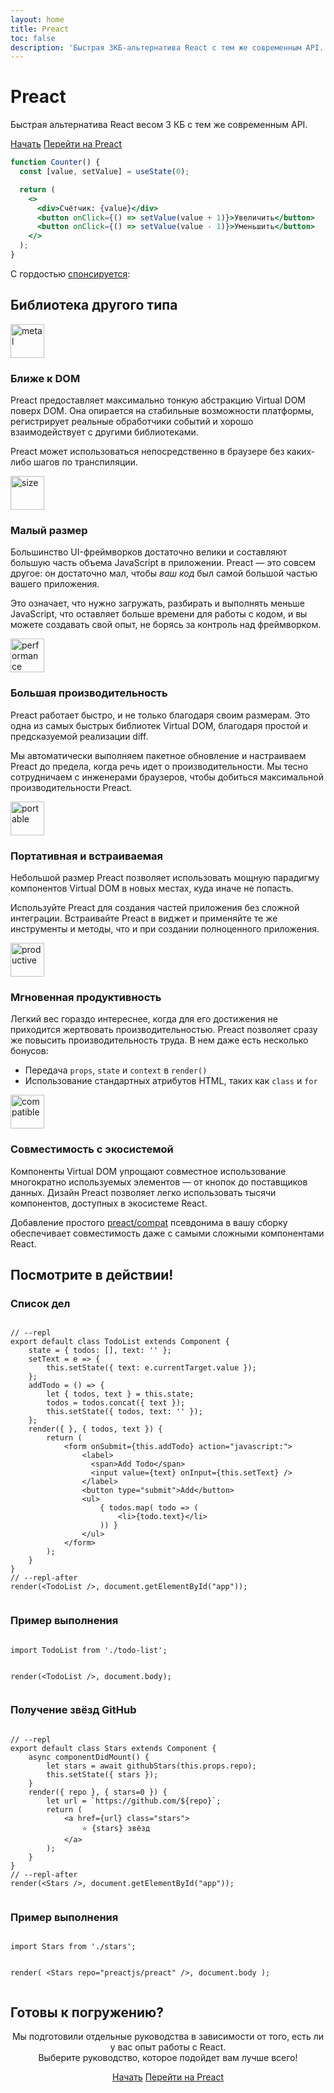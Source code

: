 ```yaml
---
layout: home
title: Preact
toc: false
description: 'Быстрая 3КБ-альтернатива React с тем же современным API.'
---
```


<jumbotron>
    <h1>
        <logo height="1.5em" title="Preact" text="true" inverted="true">Preact</logo>
    </h1>
    <p class="tagline">Быстрая альтернатива React весом 3 КБ с тем же современным API.</p>
    <p class="intro-buttons">
        <a href="/guide/v10/getting-started" class="btn primary">Начать</a>
        <a href="/guide/v10/switching-to-preact" class="btn secondary">Перейти на Preact</a>
    </p>
</jumbotron>

```jsx
function Counter() {
  const [value, setValue] = useState(0);

  return (
    <>
      <div>Счётчик: {value}</div>
      <button onClick={() => setValue(value + 1)}>Увеличить</button>
      <button onClick={() => setValue(value - 1)}>Уменьшить</button>
    </>
  );
}
```

<section class="sponsors">
  <p>С гордостью <a href="https://opencollective.com/preact">спонсируется</a>:</a></p>
  <sponsors></sponsors>
</section>

<section class="home-top">
    <h2>Библиотека другого типа</h2>
</section>

<section class="home-section">
  <img src="/assets/home/metal.svg" alt="metal" loading="lazy" width="54" height="54">

  <div>
    <h3>Ближе к DOM</h3>
    <p>
      Preact предоставляет максимально тонкую абстракцию Virtual DOM поверх DOM.
      Она опирается на стабильные возможности платформы, регистрирует реальные обработчики событий и хорошо взаимодействует с другими библиотеками.
    </p>
    <p>
      Preact может использоваться непосредственно в браузере без каких-либо шагов по транспиляции.
    </p>
  </div>
</section>

<section class="home-section">
  <img src="/assets/home/size.svg" alt="size" loading="lazy" width="54" height="54">

  <div>
    <h3>Малый размер</h3>
    <p>
      Большинство UI-фреймворков достаточно велики и составляют большую часть объема JavaScript в приложении.
      Preact — это совсем другое: он достаточно мал, чтобы <em>ваш код</em> был самой большой частью вашего приложения.
    </p>
    <p>
      Это означает, что нужно загружать, разбирать и выполнять меньше JavaScript, что оставляет больше времени для работы с кодом, и вы можете создавать свой опыт, не борясь за контроль над фреймворком.
    </p>
  </div>
</section>

<section class="home-section">
  <img src="/assets/home/performance.svg" alt="performance" loading="lazy" width="54" height="54">

  <div>
    <h3>Большая производительность</h3>
    <p>
      Preact работает быстро, и не только благодаря своим размерам. Это одна из самых быстрых библиотек Virtual DOM, благодаря простой и предсказуемой реализации diff.
    </p>
    <p>
      Мы автоматически выполняем пакетное обновление и настраиваем Preact до предела, когда речь идет о производительности. Мы тесно сотрудничаем с инженерами браузеров, чтобы добиться максимальной производительности Preact.
    </p>
  </div>
</section>

<section class="home-section">
  <img src="/assets/home/portable.svg" alt="portable" loading="lazy" width="54" height="54">

  <div>
    <h3>Портативная и встраиваемая</h3>
    <p>
      Небольшой размер Preact позволяет использовать мощную парадигму компонентов Virtual DOM в новых местах, куда иначе не попасть.
    </p>
    <p>
      Используйте Preact для создания частей приложения без сложной интеграции. Встраивайте Preact в виджет и применяйте те же инструменты и методы, что и при создании полноценного приложения.
    </p>
  </div>
</section>

<section class="home-section">
  <img src="/assets/home/productive.svg" alt="productive" loading="lazy" width="54" height="54">

  <div>
    <h3>Мгновенная продуктивность</h3>
    <p>
      Легкий вес гораздо интереснее, когда для его достижения не приходится жертвовать производительностью. Preact позволяет сразу же повысить производительность труда. В нем даже есть несколько бонусов:
    </p>
    <ul>
      <li>Передача <code>props</code>, <code>state</code> и <code>context</code> в <code>render()</code></li>
      <li>Использование стандартных атрибутов HTML, таких как <code>class</code> и <code>for</code></li>
    </ul>
  </div>
</section>

<section class="home-section">
  <img src="/assets/home/compatible.svg" alt="compatible" loading="lazy" width="54" height="54">

  <div>
    <h3>Совместимость с экосистемой</h3>
    <p>
      Компоненты Virtual DOM упрощают совместное использование многократно используемых элементов — от кнопок до поставщиков данных.
      Дизайн Preact позволяет легко использовать тысячи компонентов, доступных в экосистеме React.
    </p>
    <p>
      Добавление простого <a href="/guide/v10/switching-to-preact#how-to-alias-preact-compat">preact/compat</a> псевдонима в вашу сборку обеспечивает совместимость даже с самыми сложными компонентами React.
    </p>
  </div>
</section>

<section class="home-top">
    <h2>Посмотрите в действии!</h2>
</section>

<section class="home-split">
    <div>
        <h3>Список дел</h3>
        <pre><code class="lang-jsx">
// --repl
export default class TodoList extends Component {
    state = { todos: [], text: '' };
    setText = e =&gt; {
        this.setState({ text: e.currentTarget.value });
    };
    addTodo = () =&gt; {
        let { todos, text } = this.state;
        todos = todos.concat({ text });
        this.setState({ todos, text: '' });
    };
    render({ }, { todos, text }) {
        return (
            &lt;form onSubmit={this.addTodo} action="javascript:"&gt;
                &lt;label&gt;
                  &lt;span&gt;Add Todo&lt;/span&gt;
                  &lt;input value={text} onInput={this.setText} /&gt;
                &lt;/label&gt;
                &lt;button type="submit"&gt;Add&lt;/button&gt;
                &lt;ul&gt;
                    { todos.map( todo =&gt; (
                        &lt;li&gt;{todo.text}&lt;/li&gt;
                    )) }
                &lt;/ul&gt;
            &lt;/form&gt;
        );
    }
}
// --repl-after
render(&lt;TodoList /&gt;, document.getElementById("app"));
        </code></pre>
    </div>
    <div>
        <h3>Пример выполнения</h3>
        <pre repl="false"><code class="lang-jsx">
import TodoList from './todo-list';

render(&lt;TodoList /&gt;, document.body);
</code></pre>

<div class="home-demo">
<todo-list></todo-list>
</div>
</div>

</section>

<section class="home-split">
    <div>
        <h3>Получение звёзд GitHub</h3>
        <pre><code class="lang-jsx">
// --repl
export default class Stars extends Component {
    async componentDidMount() {
        let stars = await githubStars(this.props.repo);
        this.setState({ stars });
    }
    render({ repo }, { stars=0 }) {
        let url = `https://github.com/${repo}`;
        return (
            &lt;a href={url} class="stars"&gt;
                ⭐️ {stars} звёзд
            &lt;/a&gt;
        );
    }
}
// --repl-after
render(&lt;Stars /&gt;, document.getElementById("app"));
        </code></pre>
    </div>
    <div>
        <h3>Пример выполнения</h3>
        <pre repl="false"><code class="lang-jsx">
import Stars from './stars';

render(
&lt;Stars repo="preactjs/preact" /&gt;,
document.body
);
</code></pre>

<div class="home-demo">
<github-stars simple user="preactjs" repo="preact"></github-stars>
</div>
</div>

</section>

<section class="home-top">
    <h2>Готовы к погружению?</h2>
</section>

<section style="text-align:center;">
    <p>
        Мы подготовили отдельные руководства в зависимости от того, есть ли у вас опыт работы с React.
        <br>
        Выберите руководство, которое подойдет вам лучше всего!
    </p>
    <p>
        <a href="/guide/v10/getting-started" class="btn primary">Начать</a>
        <a href="/guide/v10/switching-to-preact" class="btn secondary">Перейти на Preact</a>
    </p>
</section>
